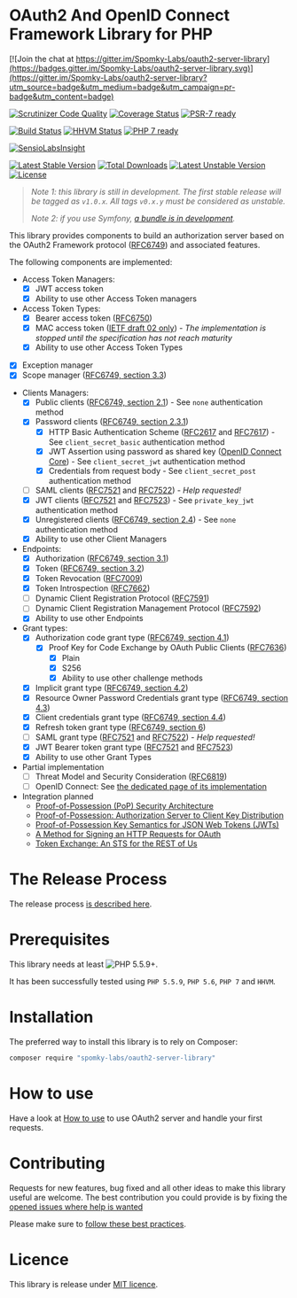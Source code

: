 OAuth2 And OpenID Connect Framework Library for PHP
===================================================

[![Join the chat at https://gitter.im/Spomky-Labs/oauth2-server-library](https://badges.gitter.im/Spomky-Labs/oauth2-server-library.svg)](https://gitter.im/Spomky-Labs/oauth2-server-library?utm_source=badge&utm_medium=badge&utm_campaign=pr-badge&utm_content=badge)

[![Scrutinizer Code Quality](https://scrutinizer-ci.com/g/Spomky-Labs/oauth2-server-library/badges/quality-score.png?b=develop)](https://scrutinizer-ci.com/g/Spomky-Labs/oauth2-server-library/?branch=develop)
[![Coverage Status](https://coveralls.io/repos/Spomky-Labs/oauth2-server-library/badge.svg?branch=develop&service=github)](https://coveralls.io/github/Spomky-Labs/oauth2-server-library?branch=develop)
[![PSR-7 ready](https://img.shields.io/badge/PSR--7-ready-brightgreen.svg)](http://www.php-fig.org/psr/psr-7/)

[![Build Status](https://travis-ci.org/Spomky-Labs/oauth2-server-library.svg?branch=develop)](https://travis-ci.org/Spomky-Labs/oauth2-server-library)
[![HHVM Status](http://hhvm.h4cc.de/badge/spomky-labs/oauth2-server-library.svg)](http://hhvm.h4cc.de/package/spomky-labs/oauth2-server-library)
[![PHP 7 ready](http://php7ready.timesplinter.ch/Spomky-Labs/oauth2-server-library/badge.svg)](https://travis-ci.org/Spomky-Labs/oauth2-server-library)

[![SensioLabsInsight](https://insight.sensiolabs.com/projects/3d678a80-f1b8-48a3-b36e-c7f0c6d45939/big.png)](https://insight.sensiolabs.com/projects/3d678a80-f1b8-48a3-b36e-c7f0c6d45939)

[![Latest Stable Version](https://poser.pugx.org/Spomky-Labs/oauth2-server-library/v/stable.png)](https://packagist.org/packages/Spomky-Labs/oauth2-server-library)
[![Total Downloads](https://poser.pugx.org/Spomky-Labs/oauth2-server-library/downloads.png)](https://packagist.org/packages/Spomky-Labs/oauth2-server-library)
[![Latest Unstable Version](https://poser.pugx.org/Spomky-Labs/oauth2-server-library/v/unstable.png)](https://packagist.org/packages/Spomky-Labs/oauth2-server-library)
[![License](https://poser.pugx.org/Spomky-Labs/oauth2-server-library/license.png)](https://packagist.org/packages/Spomky-Labs/oauth2-server-library)

> *Note 1: this library is still in development. The first stable release will be tagged as `v1.0.x`. All tags `v0.x.y` must be considered as unstable.*
> 
> *Note 2: if you use Symfony, [a bundle is in development](https://github.com/Spomky-Labs/OAuth2ServerBundle).*

This library provides components to build an authorization server based on the OAuth2 Framework protocol ([RFC6749](https://tools.ietf.org/html/rfc6749)) and associated features.

The following components are implemented:

* Access Token Managers:
    * [x] JWT access token
    * [x] Ability to use other Access Token managers
* Access Token Types:
    * [x] Bearer access token ([RFC6750](https://tools.ietf.org/html/rfc6750))
    * [x] MAC access token ([IETF draft 02 only](https://tools.ietf.org/html/draft-ietf-oauth-v2-http-mac-02)) - *The implementation is stopped until the specification has not reach maturity*
    * [x] Ability to use other Access Token Types
* [x] Exception manager
* [x] Scope manager ([RFC6749, section 3.3](https://tools.ietf.org/html/rfc6749#section-3.3))
* Clients Managers:
    * [x] Public clients ([RFC6749, section 2.1](https://tools.ietf.org/html/rfc6749#section-2.1)) - See `none` authentication method
    * [x] Password clients ([RFC6749, section 2.3.1](https://tools.ietf.org/html/rfc6749#section-2.3.1))
        * [x] HTTP Basic Authentication Scheme ([RFC2617](https://tools.ietf.org/html/rfc2617) and [RFC7617](https://tools.ietf.org/html/rfc7617)) - See `client_secret_basic` authentication method
        * [x] JWT Assertion using password as shared key ([OpenID Connect Core](http://openid.net/specs/openid-connect-core-1_0.html#Signing)) - See `client_secret_jwt` authentication method
        * [x] Credentials from request body - See `client_secret_post` authentication method
    * [ ] SAML clients ([RFC7521](https://tools.ietf.org/html/rfc7521) and [RFC7522](https://tools.ietf.org/html/rfc7522)) - *Help requested!*
    * [x] JWT clients ([RFC7521](https://tools.ietf.org/html/rfc7521) and [RFC7523](https://tools.ietf.org/html/rfc7523)) - See `private_key_jwt` authentication method
    * [x] Unregistered clients ([RFC6749, section 2.4](https://tools.ietf.org/html/rfc6749#section-2.4)) - See `none` authentication method
    * [x] Ability to use other Client Managers
* Endpoints:
    * [x] Authorization ([RFC6749, section 3.1](https://tools.ietf.org/html/rfc6749#section-3.1))
    * [x] Token ([RFC6749, section 3.2](https://tools.ietf.org/html/rfc6749#section-3.2))
    * [x] Token Revocation ([RFC7009](https://tools.ietf.org/html/rfc7009))
    * [x] Token Introspection ([RFC7662](https://tools.ietf.org/html/rfc7662))
    * [ ] Dynamic Client Registration Protocol ([RFC7591](https://tools.ietf.org/html/rfc7591))
    * [ ] Dynamic Client Registration Management Protocol ([RFC7592](https://tools.ietf.org/html/rfc7592))
    * [x] Ability to use other Endpoints
* Grant types:
    * [x] Authorization code grant type ([RFC6749, section 4.1](https://tools.ietf.org/html/rfc6749#section-4.1))
        * [x] Proof Key for Code Exchange by OAuth Public Clients ([RFC7636](https://tools.ietf.org/html/rfc7636))
            * [x] Plain
            * [x] S256
            * [x] Ability to use other challenge methods
    * [x] Implicit grant type ([RFC6749, section 4.2](https://tools.ietf.org/html/rfc6749#section-4.2))
    * [x] Resource Owner Password Credentials grant type ([RFC6749, section 4.3](https://tools.ietf.org/html/rfc6749#section-4.3))
    * [x] Client credentials grant type ([RFC6749, section 4.4](https://tools.ietf.org/html/rfc6749#section-4.4))
    * [x] Refresh token grant type ([RFC6749, section 6](https://tools.ietf.org/html/rfc6749#section-6))
    * [ ] SAML grant type ([RFC7521](https://tools.ietf.org/html/rfc7521) and [RFC7522](https://tools.ietf.org/html/rfc7522)) - *Help requested!*
    * [x] JWT Bearer token grant type ([RFC7521](https://tools.ietf.org/html/rfc7521) and [RFC7523](https://tools.ietf.org/html/rfc7523))
    * [x] Ability to use other Grant Types

* Partial implementation
    * [ ] Threat Model and Security Consideration ([RFC6819](https://tools.ietf.org/html/rfc6819))
    * [ ] OpenID Connect: See [the dedicated page of its implementation](doc/OpenID_Connect_Implementation_Status.md)

* Integration planned
    * [Proof-of-Possession (PoP) Security Architecture](https://tools.ietf.org/html/draft-ietf-oauth-pop-architecture)
    * [Proof-of-Possession: Authorization Server to Client Key Distribution](https://tools.ietf.org/html/draft-ietf-oauth-pop-key-distribution)
    * [Proof-of-Possession Key Semantics for JSON Web Tokens (JWTs)](https://tools.ietf.org/html/draft-ietf-oauth-proof-of-possession)
    * [A Method for Signing an HTTP Requests for OAuth](https://tools.ietf.org/html/draft-ietf-oauth-signed-http-request)
    * [Token Exchange: An STS for the REST of Us](https://tools.ietf.org/html/draft-ietf-oauth-token-exchange)

# The Release Process

The release process [is described here](doc/Release.md).

# Prerequisites

This library needs at least ![PHP 5.5.9+](https://img.shields.io/badge/PHP-5.5.9%2B-ff69b4.svg).

It has been successfully tested using `PHP 5.5.9`, `PHP 5.6`, `PHP 7` and `HHVM`.

# Installation

The preferred way to install this library is to rely on Composer:

```sh
composer require "spomky-labs/oauth2-server-library"
```

# How to use

Have a look at [How to use](doc/Use.md) to use OAuth2 server and handle your first requests.

# Contributing

Requests for new features, bug fixed and all other ideas to make this library useful are welcome. The best contribution you could provide is by fixing the [opened issues where help is wanted](https://github.com/Spomky-Labs/oauth2-server-library/issues?q=is%3Aissue+is%3Aopen+label%3A%22help+wanted%22)

Please make sure to [follow these best practices](doc/Contributing.md).

# Licence

This library is release under [MIT licence](LICENSE).
